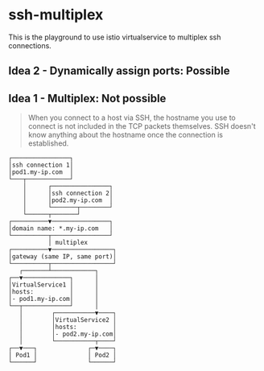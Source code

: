 # ssh-multiplex

This is the playground to use istio virtualservice to multiplex ssh connections.

## Idea 2 - Dynamically assign ports: Possible

## Idea 1 - Multiplex: Not possible

> When you connect to a host via SSH, the hostname you use to connect is not included in the TCP packets themselves.
> SSH doesn't know anything about the hostname once the connection is established.

```plain text
┌────────────────┐
│ssh connection 1│
│pod1.my-ip.com  │
└───┬────────────┘
    │      ┌────────────────┐
    │      │ssh connection 2│
    │      │pod2.my-ip.com  │
    │      └───────┬────────┘
    └──────┬───────┘
┌──────────▼────────────────┐
│domain name: *.my-ip.com   │
└──────────┬────────────────┘
           │ multiplex
┌──────────▼─────────────────┐
│gateway (same IP, same port)│
└──────────┬─────────────────┘
   ┌───────┴────────────┐
┌──▼─────────────┐      │
│VirtualService1 │      │
│hosts:          │      │
│- pod1.my-ip.com│      │
└──┬─────────────┘      │
   │        ┌───────────▼────┐
   │        │VirtualService2 │
   │        │hosts:          │
   │        │- pod2.my-ip.com│
   │        └───────────┬────┘
┌──▼───┐              ┌─▼────┐
│ Pod1 │              │ Pod2 │
└──────┘              └──────┘
```

